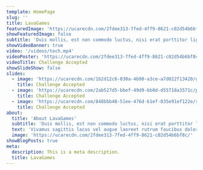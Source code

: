 ```yaml
---
template: HomePage
slug: ''
title: LavaGames
featuredImage: 'https://ucarecdn.com/2fdee313-7fed-4ff9-8621-c02d54b6bf8c/'
showFeaturedImage: false
subtitle: 'Duis mollis, est non commodo luctus, nisi erat porttitor ligula.'
showVideoBanner: true
video: '/videos/tech.mp4'
videoPoster: 'https://ucarecdn.com/2fdee313-7fed-4ff9-8621-c02d54b6bf8c/'
videoTitle: Challenge Accepted
showSlideShow: false
slides:
  - image: 'https://ucarecdn.com/1b2d12c6-030a-4b90-a3ce-a7d022f13420/graph.jpg'
    title: Challenge Accepted
  - image: 'https://ucarecdn.com/2ab527d5-bbef-49d9-bb0d-d55718a3571c/player1start.jpg'
    title: Challenge Accepted
  - image: 'https://ucarecdn.com/848bbb48-51ee-476d-b1ef-035e91ef122e/switch.jpg'
    title: Challenge Accepted
about:
  title: 'About LavaGames'
  subtitle: 'Duis mollis, est non commodo luctus, nisi erat porttitor ligula.'
  text: 'Vivamus sagittis lacus vel augue laoreet rutrum faucibus dolor auctor. Sed posuere consectetur est at lobortis. Lorem ipsum dolor sit amet, consectetur adipiscing elit. Maecenas faucibus mollis interdum. Etiam porta sem malesuada magna mollis euismod. Aenean eu leo quam. Pellentesque ornare sem lacinia quam venenatis vestibulum.'
  image: 'https://ucarecdn.com/2fdee313-7fed-4ff9-8621-c02d54b6bf8c/'
showBlogPosts: true
meta:
  description: This is a meta description.
  title: LavaGames
---
```

